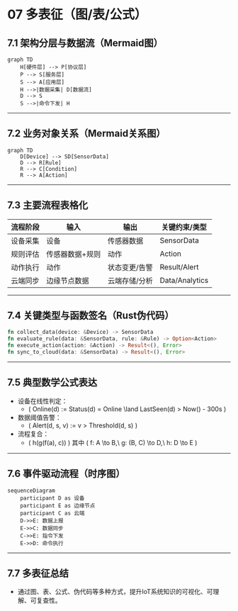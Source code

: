 # 07 多表征（图/表/公式）

## 7.1 架构分层与数据流（Mermaid图）

```mermaid
graph TD
    H[硬件层] --> P[协议层]
    P --> S[服务层]
    S --> A[应用层]
    H -->|数据采集| D[数据流]
    D --> S
    S -->|命令下发| H
```

---

## 7.2 业务对象关系（Mermaid关系图）

```mermaid
graph TD
    D[Device] --> SD[SensorData]
    D --> R[Rule]
    R --> C[Condition]
    R --> A[Action]
```

---

## 7.3 主要流程表格化

| 流程阶段   | 输入           | 输出           | 关键约束/类型         |
|------------|----------------|----------------|----------------------|
| 设备采集   | 设备           | 传感器数据     | SensorData           |
| 规则评估   | 传感器数据+规则| 动作           | Action               |
| 动作执行   | 动作           | 状态变更/告警  | Result/Alert         |
| 云端同步   | 边缘节点数据   | 云端存储/分析  | Data/Analytics       |

---

## 7.4 关键类型与函数签名（Rust伪代码）

```rust
fn collect_data(device: &Device) -> SensorData
fn evaluate_rule(data: &SensorData, rule: &Rule) -> Option<Action>
fn execute_action(action: &Action) -> Result<(), Error>
fn sync_to_cloud(data: &SensorData) -> Result<(), Error>
```

---

## 7.5 典型数学公式表达

- 设备在线性判定：
  - \( Online(d) := Status(d) = Online \land LastSeen(d) > Now() - 300s \)
- 数据阈值告警：
  - \( Alert(d, s, v) := v > Threshold(d, s) \)
- 流程复合：
  - \( h(g(f(a), c)) \) 其中 \( f: A \to B,\ g: (B, C) \to D,\ h: D \to E \)

---

## 7.6 事件驱动流程（时序图）

```mermaid
sequenceDiagram
    participant D as 设备
    participant E as 边缘节点
    participant C as 云端
    D->>E: 数据上报
    E->>C: 数据同步
    C->>E: 指令下发
    E->>D: 命令执行
```

---

## 7.7 多表征总结

- 通过图、表、公式、伪代码等多种方式，提升IoT系统知识的可视化、可理解、可复查性。
